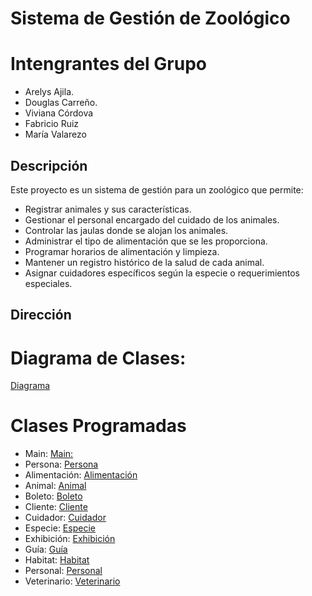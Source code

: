 # Sistema de Gestión de Zoológico

# Intengrantes del Grupo
* Arelys Ajila.
* Douglas Carreño.
* Viviana Córdova
* Fabricio Ruiz
* María Valarezo

## Descripción

Este proyecto es un sistema de gestión para un zoológico que permite:

* Registrar animales y sus características.
* Gestionar el personal encargado del cuidado de los animales.
* Controlar las jaulas donde se alojan los animales.
* Administrar el tipo de alimentación que se les proporciona.
* Programar horarios de alimentación y limpieza.
* Mantener un registro histórico de la salud de cada animal.
* Asignar cuidadores específicos según la especie o requerimientos especiales.

## Dirección
# Diagrama de Clases:
[Diagrama](https://github.com/Dougdree/Zool-gico/blob/main/Diagrama%20de%20Clases%20del%20Zoólogico.jpg)
# Clases Programadas
* Main:
[Main:](https://github.com/Dougdree/Zool-gico/blob/main/Zoologico/Zoologico/Main.java)
* Persona:
[Persona](https://github.com/Dougdree/Zool-gico/blob/main/Zoologico/Zoologico/Persona.java)
* Alimentación:
[Alimentación](https://github.com/Dougdree/Zool-gico/blob/main/Zoologico/Zoologico/Alimentacion.java)
* Animal:
[Animal](https://github.com/Dougdree/Zool-gico/blob/main/Zoologico/Zoologico/Animal.java)
* Boleto:
[Boleto](https://github.com/Dougdree/Zool-gico/blob/main/Zoologico/Zoologico/Boleto.java)
* Cliente:
[Cliente](https://github.com/Dougdree/Zool-gico/blob/main/Zoologico/Zoologico/Cliente.java)
* Cuidador:
[Cuidador](https://github.com/Dougdree/Zool-gico/blob/main/Zoologico/Zoologico/Cuidador.java)
* Especie:
[Especie](https://github.com/Dougdree/Zool-gico/blob/main/Zoologico/Zoologico/Especie.java)
* Exhibición:
[Exhibición](https://github.com/Dougdree/Zool-gico/blob/main/Zoologico/Zoologico/Exhibicion.java)
* Guía:
[Guía](https://github.com/Dougdree/Zool-gico/blob/main/Zoologico/Zoologico/Guia.java)
* Habitat:
[Habitat](https://github.com/Dougdree/Zool-gico/blob/main/Zoologico/Zoologico/Habitat.java)
* Personal:
[Personal](https://github.com/Dougdree/Zool-gico/blob/main/Zoologico/Zoologico/Personal.java)
* Veterinario:
[Veterinario](https://github.com/Dougdree/Zool-gico/blob/main/Zoologico/Zoologico/Veterinario.java)

